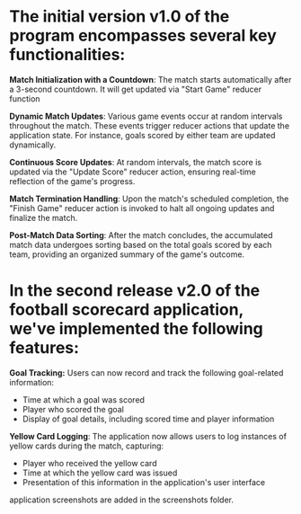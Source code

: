 # **The initial version **v1.0** of the program encompasses several key functionalities:**

**Match Initialization with a Countdown**: The match starts automatically after a 3-second countdown. It will get updated via "Start Game"  reducer function

**Dynamic Match Updates**: Various game events occur at random intervals throughout the match. These events trigger reducer actions that update the application state.
For instance, goals scored by either team are updated dynamically.

**Continuous Score Updates**: At random intervals, the match score is updated via the "Update Score" reducer action, ensuring real-time reflection of the game's progress.

**Match Termination Handling**: Upon the match's scheduled completion, the "Finish Game" reducer action is invoked to halt all ongoing updates and finalize the match.

**Post-Match Data Sorting**: After the match concludes, the accumulated match data undergoes sorting based on the total goals scored by each team, providing an organized summary of the game's outcome.


# In the second release **v2.0** of the football scorecard application, we've implemented the following features:

**Goal Tracking:** Users can now record and track the following goal-related information:

* Time at which a goal was scored
* Player who scored the goal
* Display of goal details, including scored time and player information

**Yellow Card Logging**: The application now allows users to log instances of yellow cards during the match, capturing:

* Player who received the yellow card
* Time at which the yellow card was issued
* Presentation of this information in the application's user interface

application screenshots are added in the screenshots folder.